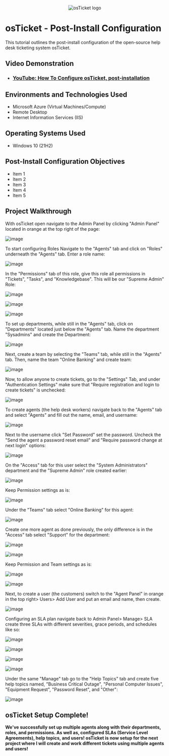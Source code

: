 <p align="center">
<img src="https://i.imgur.com/Clzj7Xs.png" alt="osTicket logo"/>
</p>

<h1>osTicket - Post-Install Configuration</h1>
This tutorial outlines the post-install configuration of the open-source help desk ticketing system osTicket.<br />


<h2>Video Demonstration</h2>

- ### [YouTube: How To Configure osTicket, post-installation](https://www.youtube.com)

<h2>Environments and Technologies Used</h2>

- Microsoft Azure (Virtual Machines/Compute)
- Remote Desktop
- Internet Information Services (IIS)

<h2>Operating Systems Used </h2>

- Windows 10</b> (21H2)

<h2>Post-Install Configuration Objectives</h2>

- Item 1
- Item 2
- Item 3
- Item 4
- Item 5

<h2>Project Walkthrough</h2>

With osTicket open navigate to the Admin Panel by clicking "Admin Panel" located in orange at the top right of the page:

![image](https://github.com/user-attachments/assets/f49af089-f61d-4c9f-9ef2-12662698ca34)

To start configuring Roles Navigate to the "Agents" tab and click on "Roles" underneath the "Agents" tab. Enter a role name:

![image](https://github.com/user-attachments/assets/b6c38dc8-1be6-4181-8790-cd93a3896c5c)

In the "Permissions" tab of this role, give this role all permissions in "Tickets", "Tasks", and "Knowledgebase". This will be our "Supreme Admin" Role:

![image](https://github.com/user-attachments/assets/14389aed-0419-448e-af65-83acacd96b79)

![image](https://github.com/user-attachments/assets/2d380601-39ed-4141-9196-d4db43f5c279)

![image](https://github.com/user-attachments/assets/8b4eec01-25e0-4f45-a169-6291c062fba4)

To set up departments, while still in the "Agents" tab, click on "Departments" located just below the "Agents" tab. Name the department "Sysadmins" and create the Department:

![image](https://github.com/user-attachments/assets/67019276-bf36-4cf3-98a1-a85f7e9199d0)

Next, create a team by selecting the "Teams" tab, while still in the "Agents" tab. Then, name the team "Online Banking" and create team:

![image](https://github.com/user-attachments/assets/4c8320c9-b9c2-4d11-85ee-fe47db7a19d6)

Now, to allow anyone to create tickets, go to the "Settings" Tab, and under "Authentication Settings" make sure that "Require registration and login to create tickets" is unchecked:

![image](https://github.com/user-attachments/assets/1c67d8d0-34e7-4795-99e6-6d67eb445928)

To create agents (the help desk workers) navigate back to the "Agents" tab and select "Agents" and fill out the name, email, and username:

![image](https://github.com/user-attachments/assets/2a20bd45-554e-4ae6-a5ec-1f6dbfad052f)

Next to the username click "Set Password" set the password. Uncheck the "Send the agent a password reset email" and "Require password change at next login" options:

![image](https://github.com/user-attachments/assets/84b50ebe-c589-40d1-9dc7-65560c0fa1f9)

On the "Access" tab for this user select the "System Administrators" department and the "Supreme Admin" role created earlier:

![image](https://github.com/user-attachments/assets/30f5c936-52d9-4e98-8895-57847a683ea4)

Keep Permission settings as is:

![image](https://github.com/user-attachments/assets/33fcd568-8c37-4366-b96e-520c3fe6cbdf)

Under the "Teams" tab select "Online Banking" for this agent:

![image](https://github.com/user-attachments/assets/c8d53625-c46e-4523-9502-647ed0b57ac2)

Create one more agent as done previously, the only difference is in the "Access" tab select "Support" for the department:

![image](https://github.com/user-attachments/assets/a556437f-b5e5-44ce-97fd-8e426257df09)

![image](https://github.com/user-attachments/assets/737312d6-2f1c-40d0-9e1f-d72fab542ed1)

Keep Permission and Team settings as is:

![image](https://github.com/user-attachments/assets/70b605c9-f14c-4e65-93dd-c162c258b7ea)

![image](https://github.com/user-attachments/assets/43b49de2-d2c2-4372-846f-e47afbf1c3ee)

Next, to create a user (the customers) switch to the "Agent Panel" in orange in the top right> Users> Add User and put an email and name, then create.

![image](https://github.com/user-attachments/assets/16b9e1f4-d0cd-4764-b928-6ffa294a19ea)

Configuring an SLA plan navigate back to Admin Panel> Manage> SLA create three SLAs with different severities, grace periods, and schedules like so:

![image](https://github.com/user-attachments/assets/606cff05-64dd-43b9-8fc6-613204870754)

![image](https://github.com/user-attachments/assets/5e030d0b-472d-4e30-b039-288d391d3020)

![image](https://github.com/user-attachments/assets/78d09872-6e39-4363-8bbc-960db6ab0ee0)

![image](https://github.com/user-attachments/assets/1590004e-d467-4c62-a5ef-eb7104ee0cef)

Under the same "Manage" tab go to the "Help Topics" tab and create five help topics named, "Business Critical Outage", "Personal Computer Issues", "Equipment Request", "Password Reset", and "Other":

![image](https://github.com/user-attachments/assets/4fa01a49-1e8b-491e-bf98-a08129db8701)


<h2>osTicket Setup Complete!</h2>

<b> We've successfully set up multiple agents along with their departments, roles, and permissions. As well as, configured SLAs (Service Level Agreements), help topics, and users! osTicket is now setup for the next project where I will create and work different tickets using multiple agents and users!  </b>
<br />
